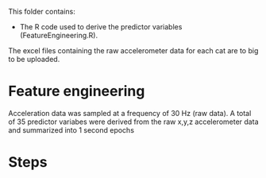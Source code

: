 This folder contains:
- The R code used to derive the predictor variables (FeatureEngineering.R).

The excel files containing the raw accelerometer data for each cat are to big to be uploaded.

# Feature engineering
Acceleration data was sampled at a frequency of 30 Hz (raw data). A total of 35 predictor variabes were derived from the raw x,y,z accelerometer data and summarized into 1 second epochs
# Steps
